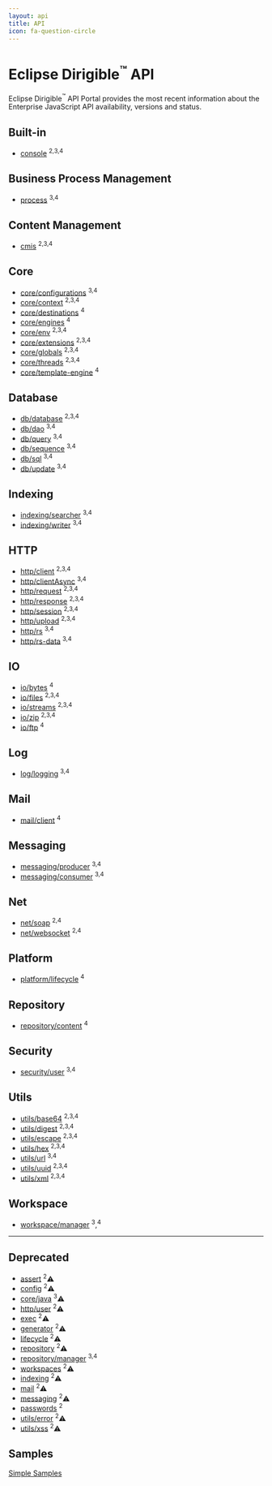 ```yaml
---
layout: api
title: API
icon: fa-question-circle
---
```


Eclipse Dirigible<sup>&trade;</sup> API
===

Eclipse Dirigible<sup>&trade;</sup> API Portal provides the most recent information about the Enterprise JavaScript API availability, versions and status.


Built-in
---

* [console](console.html) <sup>2,</sup><sup>3,</sup><sup>4</sup>

Business Process Management
---

* [process](bpm_process.html) <sup>3,</sup><sup>4</sup>


Content Management
---

* [cmis](cmis.html) <sup>2,</sup><sup>3,</sup><sup>4</sup>


Core
---

* [core/configurations](core_configurations.html) <sup>3,</sup><sup>4</sup>
* [core/context](core_context.html) <sup>2,</sup><sup>3,</sup><sup>4</sup>
* [core/destinations](core_destinations.html) <sup>4</sup>
* [core/engines](core_engines.html) <sup>4</sup>
* [core/env](core_env.html) <sup>2,</sup><sup>3,</sup><sup>4</sup>
* [core/extensions](core_extensions.html) <sup>2,</sup><sup>3,</sup><sup>4</sup>
* [core/globals](core_globals.html) <sup>2,</sup><sup>3,</sup><sup>4</sup>
* [core/threads](core_threads.html) <sup>2,</sup><sup>3,</sup><sup>4</sup>
* [core/template-engine](core_template-engine.html) <sup>4</sup>


Database
---

* [db/database](database.html) <sup>2,</sup><sup>3,</sup><sup>4</sup>
* [db/dao](database_dao.html) <sup>3,</sup><sup>4</sup>
* [db/query](database_query.html) <sup>3,</sup><sup>4</sup>
* [db/sequence](database_sequence.html) <sup>3,</sup><sup>4</sup>
* [db/sql](database_sql.html) <sup>3,</sup><sup>4</sup>
* [db/update](database_update.html) <sup>3,</sup><sup>4</sup>


Indexing
---

* [indexing/searcher](indexing_searcher.html) <sup>3,</sup><sup>4</sup>
* [indexing/writer](indexing_writer.html) <sup>3,</sup><sup>4</sup>


HTTP
---

* [http/client](http_client.html) <sup>2,</sup><sup>3,</sup><sup>4</sup>
* [http/clientAsync](http_client_async.html) <sup>3,</sup><sup>4</sup>
* [http/request](http_request.html) <sup>2,</sup><sup>3,</sup><sup>4</sup>
* [http/response](http_response.html) <sup>2,</sup><sup>3,</sup><sup>4</sup>
* [http/session](http_session.html) <sup>2,</sup><sup>3,</sup><sup>4</sup>
* [http/upload](http_upload.html) <sup>2,</sup><sup>3,</sup><sup>4</sup>
* [http/rs](http_rs.html) <sup>3,</sup><sup>4</sup>
* [http/rs-data](http_rs-data.html) <sup>3,</sup><sup>4</sup>


IO
---

* [io/bytes](io_bytes.html) <sup>4</sup>
* [io/files](io_files.html) <sup>2,</sup><sup>3,</sup><sup>4</sup>
* [io/streams](io_streams.html) <sup>2,</sup><sup>3,</sup><sup>4</sup>
* [io/zip](io_zip.html) <sup>2,</sup><sup>3,</sup><sup>4</sup>
* [io/ftp](io_ftp.html) <sup>4</sup>


Log
---

* [log/logging](log_logging.html) <sup>3,</sup><sup>4</sup>

Mail
---

* [mail/client](mail_client.html) <sup>4</sup>

Messaging
---

* [messaging/producer](messaging_producer.html) <sup>3,</sup><sup>4</sup>
* [messaging/consumer](messaging_consumer.html) <sup>3,</sup><sup>4</sup>


Net
---

* [net/soap](net_soap.html) <sup>2,</sup><sup>4</sup>
* [net/websocket](net_websocket.html) <sup>2,</sup><sup>4</sup>

Platform
---

* [platform/lifecycle](platform_lifecycle.html) <sup>4</sup>

Repository
---

* [repository/content](repository_content.html) <sup>4</sup>


Security
---

* [security/user](security_user.html) <sup>3,</sup><sup>4</sup>


Utils
---

* [utils/base64](utils_base64.html) <sup>2,</sup><sup>3,</sup><sup>4</sup>
* [utils/digest](utils_digest.html) <sup>2,</sup><sup>3,</sup><sup>4</sup>
* [utils/escape](utils_error.html) <sup>2,</sup><sup>3,</sup><sup>4</sup>
* [utils/hex](utils_hex.html) <sup>2,</sup><sup>3,</sup><sup>4</sup>
* [utils/url](utils_url.html) <sup>3,</sup><sup>4</sup>
* [utils/uuid](utils_uuid.html) <sup>2,</sup><sup>3,</sup><sup>4</sup>
* [utils/xml](utils_xml.html) <sup>2,</sup><sup>3,</sup><sup>4</sup>


Workspace
---

* [workspace/manager](workspace_manager.html) <sup>3</sup>,<sup>4</sup>

---

Deprecated
---

* [assert](core_assert.html) <sup>2</sup>⚠
* [config](core_config.html) <sup>2</sup>⚠
* [core/java](core_java.html) <sup>3</sup>⚠
* [http/user](http_user.html) <sup>2</sup>⚠
* [exec](exec.html) <sup>2</sup>⚠
* [generator](generator.html) <sup>2</sup>⚠
* [lifecycle](lifecycle.html) <sup>2</sup>⚠
* [repository](repository.html) <sup>2</sup>⚠
* [repository/manager](repository_manager.html) <sup>3,</sup><sup>4</sup>
* [workspaces](workspaces.html) <sup>2</sup>⚠
* [indexing](indexing.html) <sup>2</sup>⚠
* [mail](mail.html) <sup>2</sup>⚠
* [messaging](messaging.html) <sup>2</sup>⚠
* [passwords](passwords.html) <sup>2</sup>
* [utils/error](utils_error.html) <sup>2</sup>⚠
* [utils/xss](utils_xss.html) <sup>2</sup>⚠

Samples
---

[Simple Samples](../samples/index.html)

